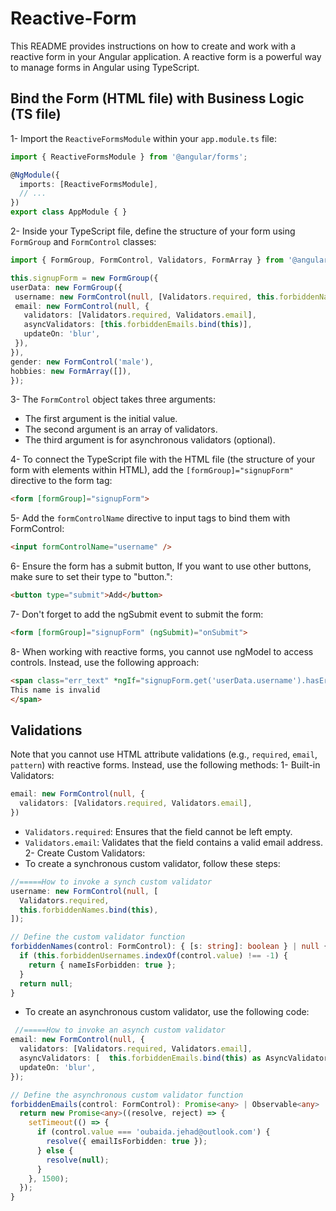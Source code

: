 # Reactive-Form

This README provides instructions on how to create and work with a reactive form in your Angular application. A reactive form is a powerful way to manage forms in Angular using TypeScript.


## Bind the Form (HTML file) with Business Logic (TS file)

1- Import the `ReactiveFormsModule` within your `app.module.ts` file:

   ```typescript
   import { ReactiveFormsModule } from '@angular/forms';
   
   @NgModule({
     imports: [ReactiveFormsModule],
     // ...
   })
   export class AppModule { }
  ```
2- Inside your TypeScript file, define the structure of your form using `FormGroup` and `FormControl` classes:
   ```typescript
import { FormGroup, FormControl, Validators, FormArray } from '@angular/forms';

this.signupForm = new FormGroup({
  userData: new FormGroup({
    username: new FormControl(null, [Validators.required, this.forbiddenNames.bind(this)]),
    email: new FormControl(null, {
      validators: [Validators.required, Validators.email],
      asyncValidators: [this.forbiddenEmails.bind(this)],
      updateOn: 'blur',
    }),
  }),
  gender: new FormControl('male'),
  hobbies: new FormArray([]),
});

  ```
3- The `FormControl` object takes three arguments:

  - The first argument is the initial value.
  - The second argument is an array of validators.
  - The third argument is for asynchronous validators (optional).

4- To connect the TypeScript file with the HTML file (the structure of your form with elements within HTML), add the `[formGroup]="signupForm"` directive to the form tag:
   ```html
<form [formGroup]="signupForm">
  ```
5- Add the `formControlName` directive to input tags to bind them with FormControl:
   ```html
<input formControlName="username" />
  ```
6- Ensure the form has a submit button, If you want to use other buttons, make sure to set their type to "button.":
   ```html
<button type="submit">Add</button>
  ```

7- Don't forget to add the ngSubmit event to submit the form:
   ```html
<form [formGroup]="signupForm" (ngSubmit)="onSubmit">
  ```
8- When working with reactive forms, you cannot use ngModel to access controls. Instead, use the following approach:
   ```html
<span class="err_text" *ngIf="signupForm.get('userData.username').hasError('nameIsForbidden')">
  This name is invalid
</span>

  ```
## Validations
Note that you cannot use HTML attribute validations (e.g., `required`, `email`, `pattern`) with reactive forms. Instead, use the following methods:
1- Built-in Validators:
```typescript
email: new FormControl(null, {
  validators: [Validators.required, Validators.email],
})
```
  - `Validators.required`: Ensures that the field cannot be left empty.
  - `Validators.email`: Validates that the field contains a valid email address.
2- Create Custom Validators:
- To create a synchronous custom validator, follow these steps:
```typescript
//=====How to invoke a synch custom validator
username: new FormControl(null, [
  Validators.required,
  this.forbiddenNames.bind(this),
]);

// Define the custom validator function
forbiddenNames(control: FormControl): { [s: string]: boolean } | null {
  if (this.forbiddenUsernames.indexOf(control.value) !== -1) {
    return { nameIsForbidden: true };
  }
  return null;
}

```
- To create an asynchronous custom validator, use the following code:
```typescript
 //=====How to invoke an asynch custom validator
email: new FormControl(null, {
  validators: [Validators.required, Validators.email],
  asyncValidators: [  this.forbiddenEmails.bind(this) as AsyncValidatorFn,],
  updateOn: 'blur',
});

// Define the asynchronous custom validator function
forbiddenEmails(control: FormControl): Promise<any> | Observable<any> | null {
  return new Promise<any>((resolve, reject) => {
    setTimeout(() => {
      if (control.value === 'oubaida.jehad@outlook.com') {
        resolve({ emailIsForbidden: true });
      } else {
        resolve(null);
      }
    }, 1500);
  });
}

```
